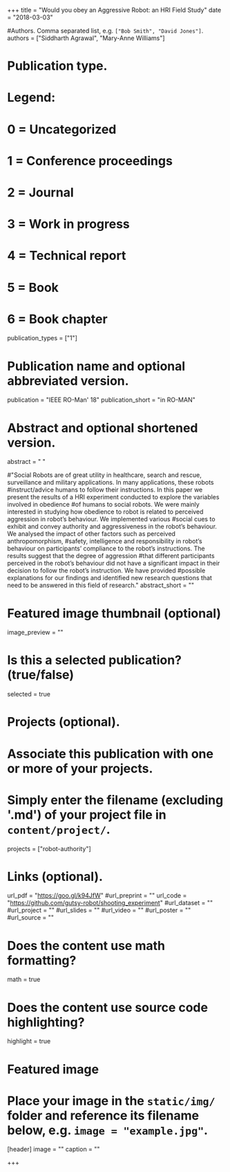 +++
title = "Would you obey an Aggressive Robot: an HRI Field Study"
date = "2018-03-03"

#Authors. Comma separated list, e.g. `["Bob Smith", "David Jones"]`.
authors = ["Siddharth Agrawal", "Mary-Anne Williams"]

# Publication type.
# Legend:
# 0 = Uncategorized
# 1 = Conference proceedings
# 2 = Journal
# 3 = Work in progress
# 4 = Technical report
# 5 = Book
# 6 = Book chapter
publication_types = ["1"]

# Publication name and optional abbreviated version.
publication = "IEEE RO-Man' 18"
publication_short = "in RO-MAN"

# Abstract and optional shortened version.
abstract = " "

#"Social Robots are of great utility in healthcare, search and rescue, surveillance and military applications. In many applications, these robots #instruct/advice humans to follow their instructions. In this paper we present the results of a HRI experiment conducted to explore the variables involved in obedience #of humans to social robots. We were mainly interested in studying how obedience to robot is related to perceived aggression in robot’s behaviour. We implemented various #social cues to exhibit and convey authority and aggressiveness in the robot’s behaviour. We analysed the impact of other factors such as perceived anthropomorphism, #safety, intelligence and responsibility in robot’s behaviour on participants’ compliance to the robot’s instructions. The results suggest that the degree of aggression #that different participants perceived in the robot’s behaviour did not have a significant impact in their decision to follow the robot’s instruction. We have provided #possible explanations for our findings and identified new research questions that need to be answered in this field of research."
abstract_short = ""

# Featured image thumbnail (optional)
image_preview = ""

# Is this a selected publication? (true/false)
selected = true

# Projects (optional).
#   Associate this publication with one or more of your projects.
#   Simply enter the filename (excluding '.md') of your project file in `content/project/`.
projects = ["robot-authority"]

# Links (optional).
url_pdf = "https://goo.gl/k94JfW"
#url_preprint = ""
url_code = "https://github.com/gutsy-robot/shooting_experiment"
#url_dataset = ""
#url_project = ""
#url_slides = ""
#url_video = ""
#url_poster = ""
#url_source = ""

# Does the content use math formatting?
math = true

# Does the content use source code highlighting?
highlight = true

# Featured image
# Place your image in the `static/img/` folder and reference its filename below, e.g. `image = "example.jpg"`.
[header]
image = ""
caption = ""

+++

